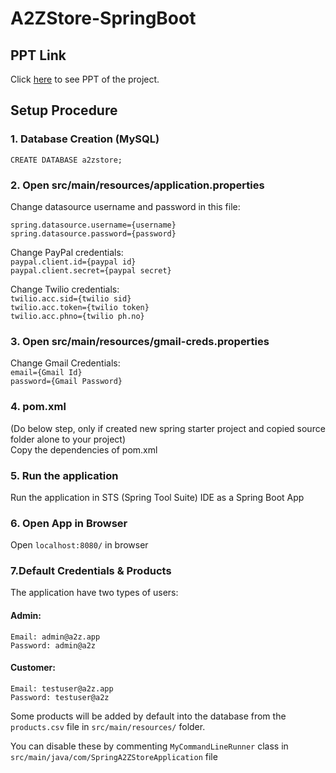 # A2ZStore-SpringBoot

## PPT Link
  Click [here](https://docs.google.com/presentation/d/1qKgxO4dinN5CTBM2Ejkt0AtyMZT2xax2CEKnsZBjgGA/) to see PPT of the project.


## Setup Procedure
  ### 1. Database Creation (MySQL)
  ` CREATE DATABASE a2zstore; `
  
  ### 2. Open src/main/resources/application.properties
  Change datasource username and password in this file:
  
  ` spring.datasource.username={username} `  
  ` spring.datasource.password={password} ` 
  
  Change PayPal credentials:  
  ` paypal.client.id={paypal id} `  
  ` paypal.client.secret={paypal secret} `  
  
  Change Twilio credentials:  
  ` twilio.acc.sid={twilio sid} `  
  ` twilio.acc.token={twilio token} `  
  ` twilio.acc.phno={twilio ph.no} `  
  
  ### 3. Open src/main/resources/gmail-creds.properties
  Change Gmail Credentials:  
  ` email={Gmail Id} `  
  ` password={Gmail Password} `
  
  ### 4. pom.xml
  (Do below step, only if created new spring starter project and copied source folder alone to your project)  
  Copy the dependencies of pom.xml 
  
  ### 5. Run the application 
  Run the application in STS (Spring Tool Suite) IDE as a Spring Boot App
  
  ### 6. Open App in Browser
  Open ` localhost:8080/ ` in browser
  
  ### 7.Default Credentials & Products
  The application have two types of users:  
  
  #### Admin:
  ` Email: admin@a2z.app `  
  ` Password: admin@a2z `  

  #### Customer:
  ` Email: testuser@a2z.app `  
  ` Password: testuser@a2z `

  Some products will be added by default into the database from the ` products.csv ` file in ` src/main/resources/ ` folder.
  
  You can disable these by commenting ` MyCommandLineRunner ` class in ` src/main/java/com/SpringA2ZStoreApplication ` file
  
  
  
  
  
  
  
  
  
  
  
  
  
  
  

